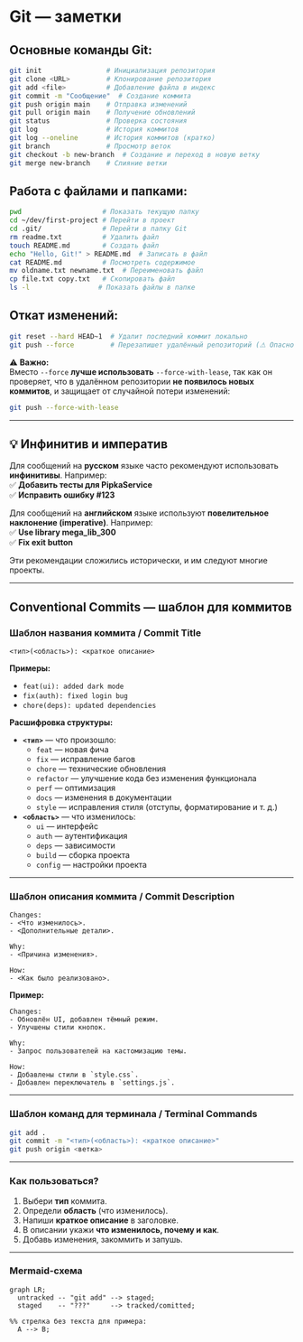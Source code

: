 # Git — заметки

## Основные команды Git:
```bash
git init                # Инициализация репозитория
git clone <URL>         # Клонирование репозитория
git add <file>          # Добавление файла в индекс
git commit -m "Сообщение"  # Создание коммита
git push origin main    # Отправка изменений
git pull origin main    # Получение обновлений
git status              # Проверка состояния
git log                 # История коммитов
git log --oneline       # История коммитов (кратко)
git branch              # Просмотр веток
git checkout -b new-branch  # Создание и переход в новую ветку
git merge new-branch    # Слияние ветки
```

## Работа с файлами и папками:
```bash
pwd                    # Показать текущую папку
cd ~/dev/first-project # Перейти в проект
cd .git/               # Перейти в папку Git
rm readme.txt          # Удалить файл
touch README.md        # Создать файл
echo "Hello, Git!" > README.md  # Записать в файл
cat README.md          # Посмотреть содержимое
mv oldname.txt newname.txt  # Переименовать файл
cp file.txt copy.txt   # Скопировать файл
ls -l                 # Показать файлы в папке
```

## Откат изменений:
```bash
git reset --hard HEAD~1  # Удалит последний коммит локально
git push --force         # Перезапишет удалённый репозиторий (⚠ Опасно, изменит историю)
```

⚠ **Важно:**  
Вместо `--force` **лучше использовать** `--force-with-lease`, так как он проверяет, что в удалённом репозитории **не появилось новых коммитов**, и защищает от случайной потери изменений:  
```bash
git push --force-with-lease
```

---

## 💡 Инфинитив и императив  

Для сообщений на **русском** языке часто рекомендуют использовать **инфинитивы**. Например:  
✅ **Добавить тесты для PipkaService**  
✅ **Исправить ошибку #123**  

Для сообщений на **английском** языке используют **повелительное наклонение (imperative)**. Например:  
✅ **Use library mega_lib_300**  
✅ **Fix exit button**  

Эти рекомендации сложились исторически, и им следуют многие проекты.  

---

## Conventional Commits — шаблон для коммитов  

### **Шаблон названия коммита / Commit Title**  
```  
<тип>(<область>): <краткое описание>
```  
**Примеры:**  
- `feat(ui): added dark mode`  
- `fix(auth): fixed login bug`  
- `chore(deps): updated dependencies`  

**Расшифровка структуры:**  
- **`<тип>`** — что произошло:  
  - `feat` — новая фича  
  - `fix` — исправление багов  
  - `chore` — технические обновления  
  - `refactor` — улучшение кода без изменения функционала  
  - `perf` — оптимизация  
  - `docs` — изменения в документации  
  - `style` — исправления стиля (отступы, форматирование и т. д.)  
- **`<область>`** — что изменилось:  
  - `ui` — интерфейс  
  - `auth` — аутентификация  
  - `deps` — зависимости  
  - `build` — сборка проекта  
  - `config` — настройки проекта  

---

### **Шаблон описания коммита / Commit Description**  
```  
Changes:  
- <Что изменилось>.  
- <Дополнительные детали>.  

Why:  
- <Причина изменения>.  

How:  
- <Как было реализовано>.  
```  

**Пример:**  
```  
Changes:  
- Обновлён UI, добавлен тёмный режим.  
- Улучшены стили кнопок.  

Why:  
- Запрос пользователей на кастомизацию темы.  

How:  
- Добавлены стили в `style.css`.  
- Добавлен переключатель в `settings.js`.  
```  

---

### **Шаблон команд для терминала / Terminal Commands**  
```bash  
git add .  
git commit -m "<тип>(<область>): <краткое описание>"  
git push origin <ветка>  
```  

---

### **Как пользоваться?**  
1. Выбери **тип** коммита.  
2. Определи **область** (что изменилось).  
3. Напиши **краткое описание** в заголовке.  
4. В описании укажи **что изменилось, почему и как**.  
5. Добавь изменения, закоммить и запушь.  

---
### **Mermaid-схема**
```mermaid
graph LR;
  untracked -- "git add" --> staged;
  staged    -- "???"     --> tracked/comitted;

%% стрелка без текста для примера: 
  A --> B;
```
